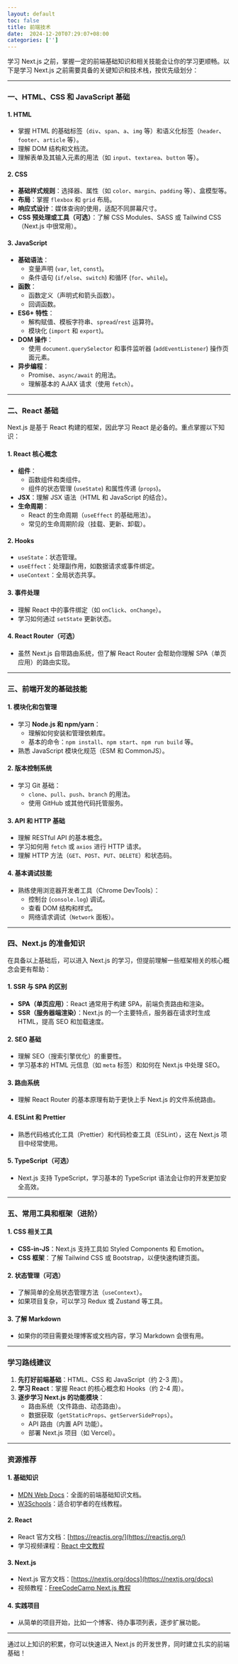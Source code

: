 ```yaml
---
layout: default
toc: false
title: 前端技术
date:  2024-12-20T07:29:07+08:00
categories: ['']
---
```


学习 Next.js 之前，掌握一定的前端基础知识和相关技能会让你的学习更顺畅。以下是学习 Next.js 之前需要具备的关键知识和技术栈，按优先级划分：

<!--more-->
---

### **一、HTML、CSS 和 JavaScript 基础**
#### 1. **HTML**  
   - 掌握 HTML 的基础标签（`div`、`span`、`a`、`img` 等）和语义化标签（`header`、`footer`、`article` 等）。
   - 理解 DOM 结构和文档流。
   - 理解表单及其输入元素的用法（如 `input`、`textarea`、`button` 等）。

#### 2. **CSS**
   - **基础样式规则**：选择器、属性（如 `color`、`margin`、`padding` 等）、盒模型等。
   - **布局**：掌握 `flexbox` 和 `grid` 布局。
   - **响应式设计**：媒体查询的使用，适配不同屏幕尺寸。
   - **CSS 预处理或工具（可选）**：了解 CSS Modules、SASS 或 Tailwind CSS（Next.js 中很常用）。

#### 3. **JavaScript**
   - **基础语法**：
     - 变量声明 (`var`, `let`, `const`)。
     - 条件语句 (`if/else`、`switch`) 和循环 (`for`、`while`)。
   - **函数**：
     - 函数定义（声明式和箭头函数）。
     - 回调函数。
   - **ES6+ 特性**：
     - 解构赋值、模板字符串、`spread`/`rest` 运算符。
     - 模块化 (`import` 和 `export`)。
   - **DOM 操作**：
     - 使用 `document.querySelector` 和事件监听器 (`addEventListener`) 操作页面元素。
   - **异步编程**：
     - Promise、`async/await` 的用法。
     - 理解基本的 AJAX 请求（使用 `fetch`）。

---

### **二、React 基础**
Next.js 是基于 React 构建的框架，因此学习 React 是必备的。重点掌握以下知识：

#### 1. **React 核心概念**
   - **组件**：
     - 函数组件和类组件。
     - 组件的状态管理 (`useState`) 和属性传递 (`props`)。
   - **JSX**：理解 JSX 语法（HTML 和 JavaScript 的结合）。
   - **生命周期**：
     - React 的生命周期（`useEffect` 的基础用法）。
     - 常见的生命周期阶段（挂载、更新、卸载）。

#### 2. **Hooks**
   - `useState`：状态管理。
   - `useEffect`：处理副作用，如数据请求或事件绑定。
   - `useContext`：全局状态共享。

#### 3. **事件处理**
   - 理解 React 中的事件绑定（如 `onClick`、`onChange`）。
   - 学习如何通过 `setState` 更新状态。

#### 4. **React Router（可选）**
   - 虽然 Next.js 自带路由系统，但了解 React Router 会帮助你理解 SPA（单页应用）的路由实现。

---

### **三、前端开发的基础技能**
#### 1. **模块化和包管理**
   - 学习 **Node.js 和 npm/yarn**：
     - 理解如何安装和管理依赖库。
     - 基本的命令：`npm install`、`npm start`、`npm run build` 等。
   - 熟悉 JavaScript 模块化规范（ESM 和 CommonJS）。

#### 2. **版本控制系统**
   - 学习 Git 基础：
     - `clone`、`pull`、`push`、`branch` 的用法。
     - 使用 GitHub 或其他代码托管服务。

#### 3. **API 和 HTTP 基础**
   - 理解 RESTful API 的基本概念。
   - 学习如何用 `fetch` 或 `axios` 进行 HTTP 请求。
   - 理解 HTTP 方法（`GET`、`POST`、`PUT`、`DELETE`）和状态码。

#### 4. **基本调试技能**
   - 熟练使用浏览器开发者工具（Chrome DevTools）：
     - 控制台 (`console.log`) 调试。
     - 查看 DOM 结构和样式。
     - 网络请求调试（`Network` 面板）。

---

### **四、Next.js 的准备知识**
在具备以上基础后，可以进入 Next.js 的学习，但提前理解一些框架相关的核心概念会更有帮助：

#### 1. **SSR 与 SPA 的区别**
   - **SPA（单页应用）**：React 通常用于构建 SPA，前端负责路由和渲染。
   - **SSR（服务器端渲染）**：Next.js 的一个主要特点，服务器在请求时生成 HTML，提高 SEO 和加载速度。

#### 2. **SEO 基础**
   - 理解 SEO（搜索引擎优化）的重要性。
   - 学习基本的 HTML 元信息（如 `meta` 标签）和如何在 Next.js 中处理 SEO。

#### 3. **路由系统**
   - 理解 React Router 的基本原理有助于更快上手 Next.js 的文件系统路由。

#### 4. **ESLint 和 Prettier**
   - 熟悉代码格式化工具（Prettier）和代码检查工具（ESLint），这在 Next.js 项目中经常使用。

#### 5. **TypeScript（可选）**
   - Next.js 支持 TypeScript，学习基本的 TypeScript 语法会让你的开发更加安全高效。

---

### **五、常用工具和框架（进阶）**
#### 1. **CSS 相关工具**
   - **CSS-in-JS**：Next.js 支持工具如 Styled Components 和 Emotion。
   - **CSS 框架**：了解 Tailwind CSS 或 Bootstrap，以便快速构建页面。

#### 2. **状态管理（可选）**
   - 了解简单的全局状态管理方法（`useContext`）。
   - 如果项目复杂，可以学习 Redux 或 Zustand 等工具。

#### 3. **了解 Markdown**
   - 如果你的项目需要处理博客或文档内容，学习 Markdown 会很有用。

---

### **学习路线建议**
1. **先打好前端基础**：HTML、CSS 和 JavaScript（约 2-3 周）。
2. **学习 React**：掌握 React 的核心概念和 Hooks（约 2-4 周）。
3. **逐步学习 Next.js 的功能模块**：
   - 路由系统（文件路由、动态路由）。
   - 数据获取（`getStaticProps`、`getServerSideProps`）。
   - API 路由（内置 API 功能）。
   - 部署 Next.js 项目（如 Vercel）。

---

### **资源推荐**
#### 1. **基础知识**
   - [MDN Web Docs](https://developer.mozilla.org/)：全面的前端基础知识文档。
   - [W3Schools](https://www.w3schools.com/)：适合初学者的在线教程。

#### 2. **React**
   - React 官方文档：[https://reactjs.org/](https://reactjs.org/)
   - 学习视频课程：[React 中文教程](https://react.docschina.org/tutorial/tutorial.html)

#### 3. **Next.js**
   - Next.js 官方文档：[https://nextjs.org/docs](https://nextjs.org/docs)
   - 视频教程：[FreeCodeCamp Next.js 教程](https://www.youtube.com/watch?v=NhW70H9H79Y)

#### 4. **实践项目**
   - 从简单的项目开始，比如一个博客、待办事项列表，逐步扩展功能。

---

通过以上知识的积累，你可以快速进入 Next.js 的开发世界，同时建立扎实的前端基础！